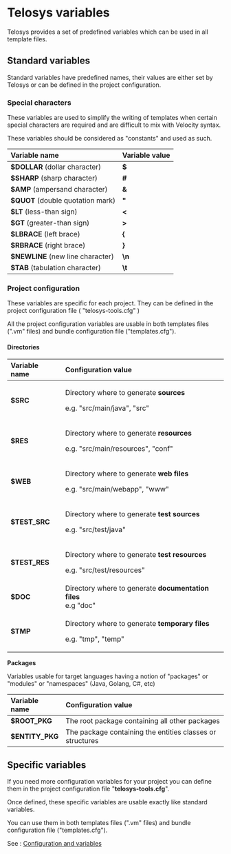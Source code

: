 # Telosys variables

Telosys provides a set of predefined variables which can be used in all template files.

## Standard variables

Standard variables have predefined names, their values are either set by Telosys or can be defined in the project configuration.

### Special characters

These variables are used to simplify the writing of templates when certain special characters are required and are difficult to mix with Velocity syntax.

These variables should be considered as "constants" and used as such.

| Variable name | Variable value |
| :--- | :--- |
| **$DOLLAR** \(dollar character\) | **$** |
| **$SHARP** \(sharp character\) | **\#** |
| **$AMP** \(ampersand character\) | **&** |
| **$QUOT** \(double quotation mark\) | **"** |
| **$LT** \(less-than sign\) | **&lt;** |
| **$GT** \(greater-than sign\) | **&gt;** |
| **$LBRACE** \(left brace\) | **{** |
| **$RBRACE** \(right brace\) | **}** |
| **$NEWLINE** \(new line character\) | **\n** |
| **$TAB** \(tabulation character\) | **\t** |



### Project configuration

These variables are specific for each project. They can be defined in the project configuration file \( "telosys-tools.cfg" \)

All the project configuration variables are usable in both templates files \(".vm" files\) and bundle configuration file \("templates.cfg"\).

#### Directories

<table>
  <thead>
    <tr>
      <th style="text-align:left">Variable name</th>
      <th style="text-align:left">Configuration value</th>
    </tr>
  </thead>
  <tbody>
    <tr>
      <td style="text-align:left"><b>$SRC</b>
      </td>
      <td style="text-align:left">
        <p>Directory where to generate <b>sources</b>
        </p>
        <p>e.g. &quot;src/main/java&quot;, &quot;src&quot;</p>
      </td>
    </tr>
    <tr>
      <td style="text-align:left"><b>$RES</b>
      </td>
      <td style="text-align:left">
        <p>Directory where to generate <b>resources</b>
        </p>
        <p>e.g. &quot;src/main/resources&quot;, &quot;conf&quot;</p>
      </td>
    </tr>
    <tr>
      <td style="text-align:left"><b>$WEB</b>
      </td>
      <td style="text-align:left">
        <p>Directory where to generate <b>web files </b>
        </p>
        <p>e.g. &quot;src/main/webapp&quot;, &quot;www&quot;</p>
      </td>
    </tr>
    <tr>
      <td style="text-align:left"><b>$TEST_SRC</b>
      </td>
      <td style="text-align:left">
        <p>Directory where to generate <b>test sources</b>
        </p>
        <p>e.g. &quot;src/test/java&quot;</p>
      </td>
    </tr>
    <tr>
      <td style="text-align:left"><b>$TEST_RES</b>
      </td>
      <td style="text-align:left">
        <p>Directory where to generate <b>test resources</b>
        </p>
        <p>e.g. &quot;src/test/resources&quot;</p>
      </td>
    </tr>
    <tr>
      <td style="text-align:left"><b>$DOC</b>
      </td>
      <td style="text-align:left">Directory where to generate <b>documentation files</b>
        <br />e.g &quot;doc&quot;</td>
    </tr>
    <tr>
      <td style="text-align:left"><b>$TMP</b>
      </td>
      <td style="text-align:left">
        <p>Directory where to generate <b>temporary files</b> 
        </p>
        <p>e.g. &quot;tmp&quot;, &quot;temp&quot;</p>
      </td>
    </tr>
  </tbody>
</table>

**Packages**

Variables usable for target languages having a notion of "packages" or "modules" or "namespaces" \(Java, Golang, C\#, etc\)

| Variable name | Configuration value |
| :--- | :--- |
| **$ROOT\_PKG** | The root package  containing all other packages |
| **$ENTITY\_PKG** | The package containing the entities  classes or structures |

## Specific variables

If you need more configuration variables for your project you can define them in the project configuration file "**telosys-tools.cfg**".

Once defined, these specific variables are usable exactly like standard variables.

You can use them in both templates files \(".vm" files\) and bundle configuration file \("templates.cfg"\).

See : [Configuration and variables](../configuration-and-variables.md)




